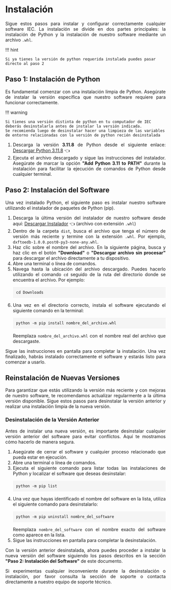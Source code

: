 <h1>Instalación</h1>

<p style="text-align: justify;">
  Sigue estos pasos para instalar y configurar correctamente cualquier software IEC. La instalación se divide en dos partes principales: la instalación de Python y la instalación de nuestro software mediante un archivo <code>.whl</code>.
</p>

!!! hint

    Si ya tienes la versión de python requerida instalada puedes pasar directo al paso 2

<h2>Paso 1: Instalación de Python</h2>

<p style="text-align: justify;">
  Es fundamental comenzar con una instalación limpia de Python. Asegúrate de instalar la versión específica que nuestro software requiere para funcionar correctamente.
</p>

!!! warning

    Si tienes una versión distinta de python en tu computador de IEC deberás desinstalarla antes de instalar la versión indicada.
    Se recomienda luego de desinstalar hacer una limpieza de las variables de entorno relacionadas con la versión de python recién desinstalada

<ol style="text-align: justify;">
  <li>
    Descarga la versión <strong>3.11.8</strong> de Python desde el siguiente enlace:
    <a href="https://www.python.org/ftp/python/3.11.8/python-3.11.8-amd64.exe">Descargar Python 3.11.8</a> 👈
  </li>
  <li>
    Ejecuta el archivo descargado y sigue las instrucciones del instalador. Asegúrate de marcar la opción <strong>"Add Python 3.11 to PATH"</strong> durante la instalación para facilitar la ejecución de comandos de Python desde cualquier terminal.
  </li>
</ol>

<h2>Paso 2: Instalación del Software</h2>

<p style="text-align: justify;">
  Una vez instalado Python, el siguiente paso es instalar nuestro software utilizando el instalador de paquetes de Python (pip).
</p>

<ol style="text-align: justify;">
  <li>
    Descarga la última versión del instalador de nuestro software desde aquí: <a href="https://drive.google.com/drive/folders/11jUxoF3O19u1abogZqwjrhSJzv9Ax_AS?usp=sharing" target="_blank">Descargar Instalador</a> 👈 (archivo con extensión <code>.whl</code>)
  </li>
  <li>
    Dentro de la carpeta <code>dist</code>, busca el archivo que tenga el número de versión más reciente y termine con la extensión <code>.whl</code>. Por ejemplo, <code>dxftoedb-1.0.0.post0-py3-none-any.whl</code>.
  </li>
  <li>
    Haz clic sobre el nombre del archivo. En la siguiente página, busca y haz clic en el botón <strong>"Download"</strong> o <strong>"Descargar archivo sin procesar"</strong> para descargar el archivo directamente a tu dispositivo.
  </li>
  <li>
    Abre una terminal o línea de comandos.
  </li>
  <li>
    Navega hasta la ubicación del archivo descargado. Puedes hacerlo utilizando el comando <code>cd</code> seguido de la ruta del directorio donde se encuentra el archivo. Por ejemplo:
    <pre style="background-color: #f5f5f5; padding: 10px;"><code>cd Downloads</code></pre>
  </li>
  <li>
    Una vez en el directorio correcto, instala el software ejecutando el siguiente comando en la terminal:
    <pre style="background-color: #f5f5f5; padding: 10px;"><code>python -m pip install nombre_del_archivo.whl</code></pre>
    Reemplaza <code>nombre_del_archivo.whl</code> con el nombre real del archivo que descargaste.
  </li>
</ol>

<p style="text-align: justify;">
  Sigue las instrucciones en pantalla para completar la instalación. Una vez finalizado, habrás instalado correctamente el software y estarás listo para comenzar a usarlo.
</p>

<h2>Reinstalación de Nuevas Versiones</h2>

<p style="text-align: justify;">
  Para garantizar que estás utilizando la versión más reciente y con mejoras de nuestro software, te recomendamos actualizar regularmente a la última versión disponible. Sigue estos pasos para desinstalar la versión anterior y realizar una instalación limpia de la nueva versión.
</p>

<h3>Desinstalación de la Versión Anterior</h3>

<p style="text-align: justify;">
  Antes de instalar una nueva versión, es importante desinstalar cualquier versión anterior del software para evitar conflictos. Aquí te mostramos cómo hacerlo de manera segura.
</p>

<ol style="text-align: justify;">
  <li>Asegúrate de cerrar el software y cualquier proceso relacionado que pueda estar en ejecución.</li>
  <li>Abre una terminal o línea de comandos.</li>
  <li>Ejecuta el siguiente comando para listar todas las instalaciones de Python y localizar el software que deseas desinstalar:
    <pre style="background-color: #f5f5f5; padding: 10px;"><code>python -m pip list</code></pre>
  </li>
  <li>Una vez que hayas identificado el nombre del software en la lista, utiliza el siguiente comando para desinstalarlo:
    <pre style="background-color: #f5f5f5; padding: 10px;"><code>python -m pip uninstall nombre_del_software</code></pre>
    Reemplaza <code>nombre_del_software</code> con el nombre exacto del software como aparece en la lista.
  </li>
  <li>Sigue las instrucciones en pantalla para completar la desinstalación.</li>
</ol>

<p style="text-align: justify;">
  Con la versión anterior desinstalada, ahora puedes proceder a instalar la nueva versión del software siguiendo los pasos descritos en la sección <strong>"Paso 2: Instalación del Software"</strong> de este documento.
</p>

<p style="text-align: justify;">
  Si experimentas cualquier inconveniente durante la desinstalación o instalación, por favor consulta la sección de soporte o contacta directamente a nuestro equipo de soporte técnico.
</p>
